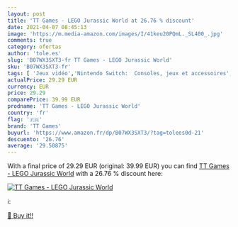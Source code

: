 ```yaml
---
layout: post
title: 'TT Games - LEGO Jurassic World at 26.76 % discount'
date: 2021-04-07 08:45:13
image: 'https://m.media-amazon.com/images/I/41keu20PQmL._SL400_.jpg'
comments: true
category: ofertas
author: 'tole.es'
slug: 'B07WX3SXT3-fr TT Games - LEGO Jurassic World'
sku: 'B07WX3SXT3-fr'
tags: [ 'Jeux vidéo','Nintendo Switch:  Consoles, jeux et accessoires','lego','tt games', ]
actualPrice: 29.29 EUR
currency: EUR
price: 29.29
comparePrice: 39.99 EUR
prodname: 'TT Games - LEGO Jurassic World'
country: 'fr'
flag: '🇫🇷'
brand: 'TT Games'
buyurl: 'https://www.amazon.fr/dp/B07WX3SXT3/?tag=tolees0d-21'
descuento: '26.76'
average: '29.50875'
---
```


With a final price of 29.29 EUR (original: 39.99 EUR) you can find [TT Games - LEGO Jurassic World](https://www.amazon.fr/dp/B07WX3SXT3/?tag=tolees0d-21) with a  26.76 % discount here:

[![TT Games - LEGO Jurassic World](https://m.media-amazon.com/images/I/41keu20PQmL._SL400_.jpg)](https://www.amazon.fr/dp/B07WX3SXT3/?tag=tolees0d-21)

ℹ️:


[🛒 Buy it!!](https://www.amazon.fr/dp/B07WX3SXT3/?tag=tolees0d-21)
